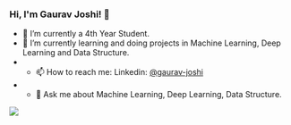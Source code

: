 ### Hi, I'm Gaurav Joshi! 👋

- 🔭 I’m currently a 4th Year Student.
- 🌱 I’m currently learning and doing projects in Machine Learning, Deep Learning and Data Structure.
- - 📫 How to reach me: Linkedin: [@gaurav-joshi](https://www.linkedin.com/in/gaurav-joshi-6308351b2/)
- - 💬 Ask me about Machine Learning, Deep Learning, Data Structure.


<img src="https://github-readme-stats.vercel.app/api?username=gaurav8668&&show_icons=true&title_color=ffffff&icon_color=bb2acf&text_color=daf7dc&bg_color=191919">
<!--
- 👯 I’m looking to collaborate on ...
- 🤔 I’m looking for help with ...
- 😄 Pronouns: ...
- ⚡ Fun fact: ...
-->

